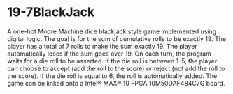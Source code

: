 # 19-7BlackJack
A one-hot Moore Machine dice blackjack style game implemented using digital logic. The goal is for the sum of cumulative rolls to be exactly 19. 
The player has a total of 7 rolls to make the sum exactly 19. The player automatically loses if the sum goes over 19.
On each turn, the program waits for a die roll to be asserted. If the die roll is between 1-5, the player can choose to accept (add the roll to the score) or reject (not add the roll to the score). If the die roll is equal to 6, the roll is automatically added.
The game can be linked onto a Intel® MAX® 10 FPGA 10M50DAF484C7G board.

